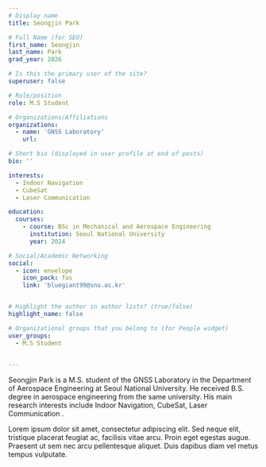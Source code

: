 ```yaml
---
# Display name
title: Seongjin Park

# Full Name (for SEO)
first_name: Seongjin
last_name: Park
grad_year: 2026

# Is this the primary user of the site?
superuser: false

# Role/position
role: M.S Student

# Organizations/Affiliations
organizations:
  - name: 'GNSS Laboratory'
    url: 

# Short bio (displayed in user profile at end of posts)
bio: ''

interests:
  - Indoor Navigation
  - CubeSat
  - Laser Communication

education:
  courses:
    - course: BSc in Mechanical and Aerospace Engineering
      institution: Seoul National University
      year: 2024

# Social/Academic Networking
social:
  - icon: envelope
    icon_pack: fas
    link: 'bluegiant99@snu.ac.kr'


# Highlight the author in author lists? (true/false)
highlight_name: false

# Organizational groups that you belong to (for People widget)
user_groups:
  - M.S Student
 

---
```


Seongjin Park is a M.S. student of the GNSS Laboratory in the Department of Aerospace Engineering at Seoul National University. He received B.S. degree in aerospace engineering from the same university. His main research interests include Indoor Navigation, CubeSat, Laser Communication .

Lorem ipsum dolor sit amet, consectetur adipiscing elit. Sed neque elit, tristique placerat feugiat ac, facilisis vitae arcu. Proin eget egestas augue. Praesent ut sem nec arcu pellentesque aliquet. Duis dapibus diam vel metus tempus vulputate.